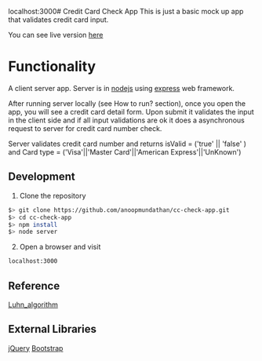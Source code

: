 localhost:3000# Credit Card Check App
This is just a basic mock up app that validates credit card input.

You can see live version [here](https://cc-check-app.herokuapp.com/)

# Functionality
A client server app. Server is in [nodejs](https://nodejs.org/en/) using [express](http://expressjs.com/) web framework.

After running server locally (see How to run? section), once you open the app, you will see a credit card detail form. Upon submit it validates the input in the client side and if all input validations are ok it does a asynchronous request to server for credit card number check.

Server validates credit card number and returns isValid = ('true' || 'false' ) and Card type = ('Visa'||'Master Card'||'American Express'||'UnKnown')

## Development
1. Clone the repository

  ```bash
  $> git clone https://github.com/anoopmundathan/cc-check-app.git
  $> cd cc-check-app
  $> npm install
  $> node server
  ```

2. Open a browser and visit
  ```bash
  localhost:3000
  ```
## Reference
 [Luhn_algorithm](https://en.wikipedia.org/wiki/Luhn_algorithm)

## External Libraries
 [jQuery](https://jquery.com/)
 [Bootstrap](http://getbootstrap.com/)
